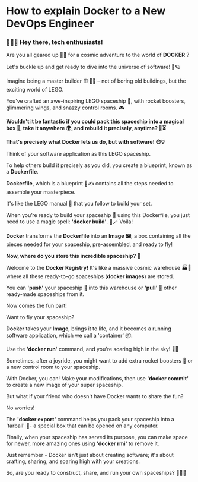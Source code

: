 # How to explain Docker to a New DevOps Engineer

### 🚀💫🎈 Hey there, tech enthusiasts!


Are you all geared up 🧗‍♂️ for a cosmic adventure to the world of **DOCKER** ?

Let's buckle up and get ready to dive into the universe of software! 🌌🪐

Imagine being a master builder 🏗️👷‍♂️ – not of boring old buildings, but the exciting world of LEGO.

You’ve crafted an awe-inspiring LEGO spaceship 🚀, with rocket boosters, glimmering wings, and snazzy control rooms. 🎮

**Wouldn't it be fantastic if you could pack this spaceship into a magical box 🎁, take it anywhere 🌍, and rebuild it precisely, anytime? 🔄⏳**

**That's precisely what Docker lets us do, but with software! 😎💡**

Think of your software application as this LEGO spaceship.

To help others build it precisely as you did, you create a blueprint, known as a **Dockerfile**.

**Dockerfile**, which is a blueprint 📜✍️ contains all the steps needed to assemble your masterpiece.

It's like the LEGO manual 📖 that you follow to build your set.

When you’re ready to build your spaceship 🚀 using this Dockerfile, you just need to use a magic spell: **'docker build'**. 💫🪄 Voila!

**Docker** transforms the **Dockerfile** into an **Image 🖼️**, a box containing all the pieces needed for your spaceship, pre-assembled, and ready to fly!

**Now, where do you store this incredible spaceship? 🤔**

Welcome to the **Docker Registry!** It's like a massive cosmic warehouse 🏭🌠 where all these ready-to-go spaceships (**docker images**) are stored.

You can **'push'** your spaceship 🚀 into this warehouse or **'pull'** 🚚 other ready-made spaceships from it.

Now comes the fun part!

Want to fly your spaceship?

**Docker** takes your **Image**, brings it to life, and it becomes a running software application, which we call a 'container' 📦.

Use the **'docker run'** command, and you're soaring high in the sky! 🌈✨

Sometimes, after a joyride, you might want to add extra rocket boosters 🚀 or a new control room to your spaceship.

With Docker, you can! Make your modifications, then use **'docker commit'** to create a new image of your super spaceship.

But what if your friend who doesn't have Docker wants to share the fun?

No worries!

The **'docker export'** command helps you pack your spaceship into a 'tarball' 🧶- a special box that can be opened on any computer.

Finally, when your spaceship has served its purpose, you can make space for newer, more amazing ones using **'docker rmi'** to remove it.

Just remember - Docker isn't just about creating software; it's about crafting, sharing, and soaring high with your creations.

So, are you ready to construct, share, and run your own spaceships? 🚀💖🌐
